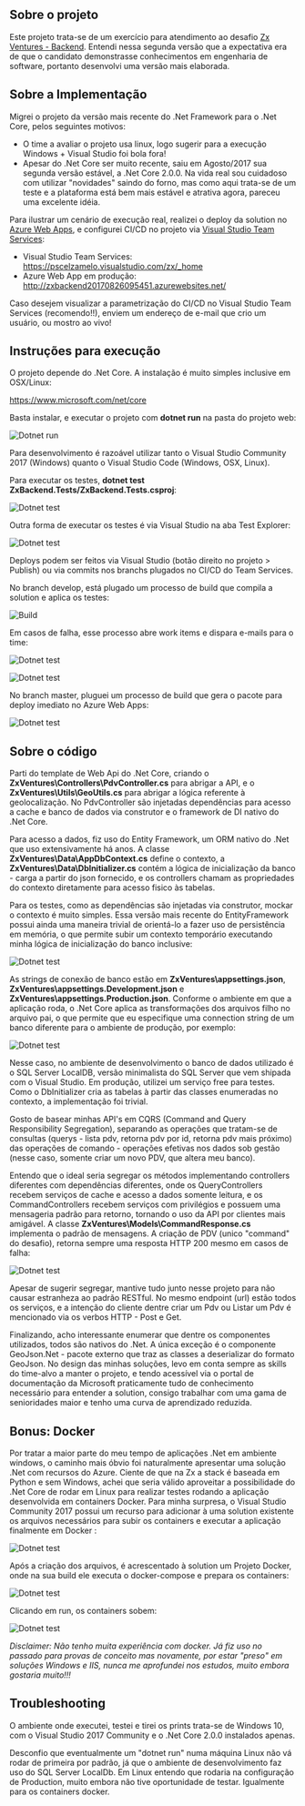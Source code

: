 
## Sobre o projeto

Este projeto trata-se de um exercício para atendimento ao desafio [Zx Ventures - Backend](https://github.com/ZXVentures/code-challenge/blob/master/backend.md). Entendi nessa segunda versão que a expectativa era de que o candidato demonstrasse conhecimentos em engenharia de software, portanto desenvolvi uma versão mais elaborada.

## Sobre a Implementação

Migrei o projeto da versão mais recente do .Net Framework para o .Net Core, pelos seguintes motivos:

- O time a avaliar o projeto usa linux, logo sugerir para a execução Windows + Visual Studio foi bola fora!
- Apesar do .Net Core ser muito recente, saiu em Agosto/2017 sua segunda versão estável, a .Net Core 2.0.0. Na vida real sou cuidadoso com utilizar "novidades" saindo do forno, mas como aqui trata-se de um teste e a plataforma está bem mais estável e atrativa agora, pareceu uma excelente idéia.

Para ilustrar um cenário de execução real, realizei o deploy da solution no [Azure Web Apps](https://azure.microsoft.com/en-us/services/app-service/web/), e configurei CI/CD no projeto via [Visual Studio Team Services](https://www.visualstudio.com/team-services/):

- Visual Studio Team Services: https://pscelzamelo.visualstudio.com/zx/_home
- Azure Web App em produção: http://zxbackend20170826095451.azurewebsites.net/ 

Caso desejem visualizar a parametrização do CI/CD no Visual Studio Team Services (recomendo!!), enviem um endereço de e-mail que crio um usuário, ou mostro ao vivo!

## Instruções para execução

O projeto depende do .Net Core. A instalação é muito simples inclusive em OSX/Linux:

https://www.microsoft.com/net/core

Basta instalar, e executar o projeto com **dotnet run** na pasta do projeto web:

![Dotnet run](/Documentation/dotnetrun.png)

Para desenvolvimento é razoável utilizar tanto o Visual Studio Community 2017 (Windows) quanto o Visual Studio Code (Windows, OSX, Linux).

Para executar os testes, **dotnet test ZxBackend.Tests/ZxBackend.Tests.csproj**:

![Dotnet test](/Documentation/testexecution.PNG)

Outra forma de executar os testes é via Visual Studio na aba Test Explorer:

![Dotnet test](/Documentation/testexplorer.png)

Deploys podem ser feitos via Visual Studio (botão direito no projeto > Publish) ou via commits nos branchs plugados no CI/CD do Team Services. 

No branch develop, está plugado um processo de build que compila a solution e aplica os testes:

![Build](/Documentation/develop-build-definition.PNG)

Em casos de falha, esse processo abre work items e dispara e-mails para o time:

![Dotnet test](/Documentation/work-item-on-fail.PNG)

![Dotnet test](/Documentation/work-item-on-fail-2.PNG)

No branch master, pluguei um processo de build que gera o pacote para deploy imediato no Azure Web Apps:

![Dotnet test](/Documentation/production-build-definition.PNG)

## Sobre o código

Parti do template de Web Api do .Net Core, criando o **ZxVentures\Controllers\PdvController.cs** para abrigar a API, e o **ZxVentures\Utils\GeoUtils.cs** para abrigar a lógica referente à geolocalização. No PdvController são injetadas dependências para acesso a cache e banco de dados via construtor e o framework de DI nativo do .Net Core.

Para acesso a dados, fiz uso do Entity Framework, um ORM nativo do .Net que uso extensivamente há anos. A classe **ZxVentures\Data\AppDbContext.cs** define o contexto, a **ZxVentures\Data\DbInitializer.cs** contém a lógica de inicialização da banco - carga a partir do json fornecido, e os controllers chamam as propriedades do contexto diretamente para acesso fisico às tabelas. 

Para os testes, como as dependências são injetadas via construtor, mockar o contexto é muito simples. Essa versão mais recente do EntityFramework possui ainda uma maneira trivial de orientá-lo a fazer uso de persistência em memória, o que permite subir um contexto temporário executando minha lógica de inicialização do banco inclusive:

![Dotnet test](/Documentation/mockup-banco.PNG)

As strings de conexão de banco estão em **ZxVentures\appsettings.json**, **ZxVentures\appsettings.Development.json** e **ZxVentures\appsettings.Production.json**. Conforme o ambiente em que a aplicação roda, o .Net Core aplica as transformações dos arquivos filho no arquivo pai, o que permite que eu especifique uma connection string de um banco diferente para o ambiente de produção, por exemplo:

![Dotnet test](/Documentation/connection-strings.PNG)

Nesse caso, no ambiente de desenvolvimento o banco de dados utilizado é o SQL Server LocalDB, versão minimalista do SQL Server que vem shipada com o Visual Studio. Em produção, utilizei um serviço free para testes. Como o DbInitializer cria as tabelas à partir das classes enumeradas no contexto, a implementação foi trivial.

Gosto de basear minhas API's em CQRS (Command and Query Responsibility Segregation), separando as operações que tratam-se de consultas (querys - lista pdv, retorna pdv por id, retorna pdv mais próximo) das operações de comando - operações efetivas nos dados sob gestão (nesse caso, somente criar um novo PDV, que altera meu banco). 

Entendo que o ideal seria segregar os métodos implementando controllers diferentes com dependências diferentes, onde os QueryControllers recebem serviços de cache e acesso a dados somente leitura, e os CommandControllers recebem serviços com privilégios e possuem uma mensageria padrão para retorno,  tornando o uso da API por clientes mais amigável. A classe **ZxVentures\Models\CommandResponse.cs** implementa o padrão de mensagens. A criação de PDV (unico "command" do desafio), retorna sempre uma resposta HTTP 200 mesmo em casos de falha:

![Dotnet test](/Documentation/command-response.PNG)

Apesar de sugerir segregar, mantive tudo junto nesse projeto para não causar estranheza ao padrão RESTful. No mesmo endpoint (url) estão todos os serviços, e a intenção do cliente dentre criar um Pdv ou Listar um Pdv é mencionado via os verbos HTTP - Post e Get.

Finalizando, acho interessante enumerar que dentre os componentes utilizados, todos são nativos do .Net. A única exceção é o componente GeoJson.Net - pacote externo que traz as classes a deserializar do formato GeoJson. No design das minhas soluções, levo em conta sempre as skills do time-alvo a manter o projeto, e tendo acessível via o portal de documentação da Microsoft praticamente tudo de conhecimento necessário para entender a solution, consigo trabalhar com uma gama de senioridades maior e tenho uma curva de aprendizado reduzida. 

## Bonus: Docker

Por tratar a maior parte do meu tempo de aplicações .Net em ambiente windows, o caminho mais óbvio foi naturalmente apresentar uma solução .Net com recursos do Azure. Ciente de que na Zx a stack é baseada em Python e sem Windows, achei que seria válido aproveitar a possibilidade do .Net Core de rodar em Linux para realizar testes rodando a aplicação desenvolvida em containers Docker. Para minha surpresa, o Visual Studio Community 2017 possui um recurso para adicionar à uma solution existente os arquivos necessários para subir os containers e executar a aplicação finalmente em Docker :

![Dotnet test](/Documentation/docker-files-generation.PNG)

Após a criação dos arquivos, é acrescentado à solution um Projeto Docker, onde na sua build ele executa o docker-compose e prepara os containers:

![Dotnet test](/Documentation/docker-build.PNG)

Clicando em run, os containers sobem:

![Dotnet test](/Documentation/app-rodando-docker.PNG)

*Disclaimer: Não tenho muita experiência com docker. Já fiz uso no passado para provas de conceito mas novamente, por estar "preso" em soluções Windows e IIS, nunca me aprofundei nos estudos, muito embora gostaria muito!!!*

## Troubleshooting

O ambiente onde executei, testei e tirei os prints trata-se de Windows 10, com o Visual Studio 2017 Community e o .Net Core 2.0.0 instalados apenas. 

Desconfio que eventualmente um "dotnet run" numa máquina Linux não vá rodar de primeira por padrão, já que o ambiente de desenvolvimento faz uso do SQL Server LocalDb. Em Linux entendo que rodaria na configuração de Production, muito embora não tive oportunidade de testar. Igualmente para os containers docker.
